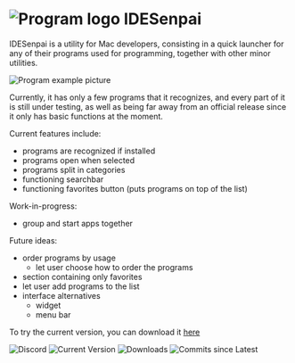  ![Program logo](https://i.imgur.com/Fwg2Ubu.png)  IDESenpai
================
IDESenpai is a utility for Mac developers, consisting in a quick launcher for any of their programs used for programming, together with other minor utilities.

![Program example picture](https://i.imgur.com/FO8Ilbd.pngg)

Currently, it has only a few programs that it recognizes, and every part of it is still under testing, as well as being far away from an official release since it only has basic functions at the moment. 

Current features include:
- programs are recognized if installed
- programs open when selected
- programs split in categories
- functioning searchbar
- functioning favorites button (puts programs on top of the list)

Work-in-progress:
- group and start apps together

Future ideas:
- order programs by usage
  - let user choose how to order the programs
- section containing only favorites
- let user add programs to the list
- interface alternatives
  - widget
  - menu bar

To try the current version, you can download it [here](https://github.com/BadNarrators/IDESenpai/releases/)

![Discord](https://img.shields.io/discord/800209731582033920?color=blue&label=discord)
![Current Version](https://img.shields.io/github/v/release/BadNarrators/IDESenpai?include_prereleases)
![Downloads](https://img.shields.io/github/downloads-pre/BadNarrators/IDESenpai/latest/total?color=purple&label=downloads)
![Commits since Latest](https://img.shields.io/github/commits-since/BadNarrators/IDESenpai/latest?include_prereleases)
